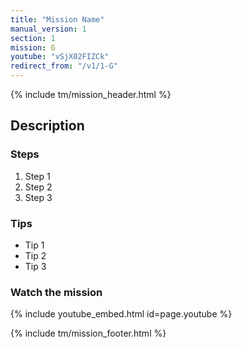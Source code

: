 ```yaml
---
title: "Mission Name"
manual_version: 1
section: 1
mission: G
youtube: "vSjX02FIZCk"
redirect_from: "/v1/1-G"
---
```


{% include tm/mission_header.html %}

## Description

### Steps

1. Step 1
2. Step 2
3. Step 3

### Tips

* Tip 1
* Tip 2
* Tip 3

### Watch the mission

{% include youtube_embed.html id=page.youtube %}

{% include tm/mission_footer.html %}
